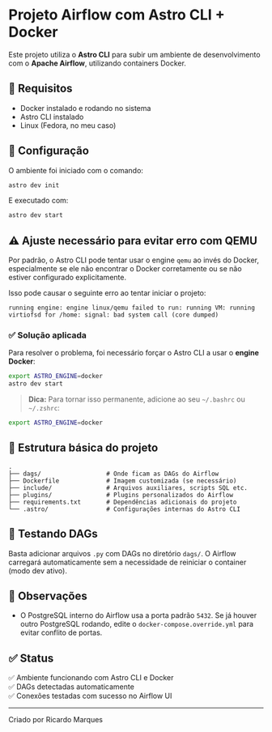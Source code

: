 # Projeto Airflow com Astro CLI + Docker

Este projeto utiliza o **Astro CLI** para subir um ambiente de desenvolvimento com o **Apache Airflow**, utilizando containers Docker.

## 🔧 Requisitos

- Docker instalado e rodando no sistema
- Astro CLI instalado
- Linux (Fedora, no meu caso)

## 🚀 Configuração

O ambiente foi iniciado com o comando:

```bash
astro dev init
```

E executado com:

```bash
astro dev start
```

## ⚠️ Ajuste necessário para evitar erro com QEMU

Por padrão, o Astro CLI pode tentar usar o engine `qemu` ao invés do Docker, especialmente se ele não encontrar o Docker corretamente ou se não estiver configurado explicitamente.

Isso pode causar o seguinte erro ao tentar iniciar o projeto:

```
running engine: engine linux/qemu failed to run: running VM: running virtiofsd for /home: signal: bad system call (core dumped)
```

### ✅ Solução aplicada

Para resolver o problema, foi necessário forçar o Astro CLI a usar o **engine Docker**:

```bash
export ASTRO_ENGINE=docker
astro dev start
```

> **Dica:** Para tornar isso permanente, adicione ao seu `~/.bashrc` ou `~/.zshrc`:

```bash
export ASTRO_ENGINE=docker
```

## 📁 Estrutura básica do projeto

```text
.
├── dags/                  # Onde ficam as DAGs do Airflow
├── Dockerfile             # Imagem customizada (se necessário)
├── include/               # Arquivos auxiliares, scripts SQL etc.
├── plugins/               # Plugins personalizados do Airflow
├── requirements.txt       # Dependências adicionais do projeto
└── .astro/                # Configurações internas do Astro CLI
```

## 🧪 Testando DAGs

Basta adicionar arquivos `.py` com DAGs no diretório `dags/`. O Airflow carregará automaticamente sem a necessidade de reiniciar o container (modo dev ativo).

## 📌 Observações

- O PostgreSQL interno do Airflow usa a porta padrão `5432`. Se já houver outro PostgreSQL rodando, edite o `docker-compose.override.yml` para evitar conflito de portas.

## ✅ Status

✅ Ambiente funcionando com Astro CLI e Docker  
✅ DAGs detectadas automaticamente  
✅ Conexões testadas com sucesso no Airflow UI

---

Criado por Ricardo Marques

